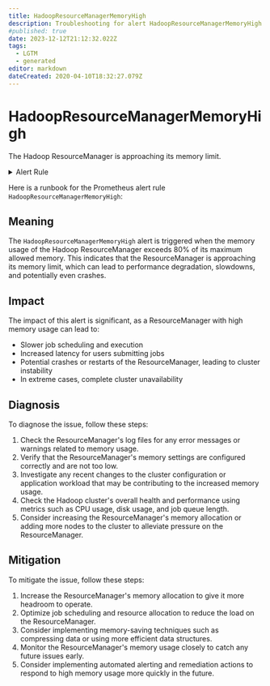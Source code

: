```yaml
---
title: HadoopResourceManagerMemoryHigh
description: Troubleshooting for alert HadoopResourceManagerMemoryHigh
#published: true
date: 2023-12-12T21:12:32.022Z
tags: 
  - LGTM
  - generated
editor: markdown
dateCreated: 2020-04-10T18:32:27.079Z
---
```


# HadoopResourceManagerMemoryHigh

The Hadoop ResourceManager is approaching its memory limit.

<details>
  <summary>Alert Rule</summary>

{{% rule "hadoop/jmx_exporter.yml" "HadoopResourceManagerMemoryHigh" %}}

{{% comment %}}

```yaml
alert: HadoopResourceManagerMemoryHigh
expr: hadoop_resourcemanager_memory_bytes / hadoop_resourcemanager_memory_max_bytes > 0.8
for: 15m
labels:
    severity: warning
annotations:
    summary: Hadoop Resource Manager Memory High (instance {{ $labels.instance }})
    description: |-
        The Hadoop ResourceManager is approaching its memory limit.
          VALUE = {{ $value }}
          LABELS = {{ $labels }}
    runbook: https://github.com/srerun/prometheus-alerts/blob/main/content/runbooks/jmx_exporter/HadoopResourceManagerMemoryHigh.md

```

{{% /comment %}}

</details>


Here is a runbook for the Prometheus alert rule `HadoopResourceManagerMemoryHigh`:

## Meaning

The `HadoopResourceManagerMemoryHigh` alert is triggered when the memory usage of the Hadoop ResourceManager exceeds 80% of its maximum allowed memory. This indicates that the ResourceManager is approaching its memory limit, which can lead to performance degradation, slowdowns, and potentially even crashes.

## Impact

The impact of this alert is significant, as a ResourceManager with high memory usage can lead to:

* Slower job scheduling and execution
* Increased latency for users submitting jobs
* Potential crashes or restarts of the ResourceManager, leading to cluster instability
* In extreme cases, complete cluster unavailability

## Diagnosis

To diagnose the issue, follow these steps:

1. Check the ResourceManager's log files for any error messages or warnings related to memory usage.
2. Verify that the ResourceManager's memory settings are configured correctly and are not too low.
3. Investigate any recent changes to the cluster configuration or application workload that may be contributing to the increased memory usage.
4. Check the Hadoop cluster's overall health and performance using metrics such as CPU usage, disk usage, and job queue length.
5. Consider increasing the ResourceManager's memory allocation or adding more nodes to the cluster to alleviate pressure on the ResourceManager.

## Mitigation

To mitigate the issue, follow these steps:

1. Increase the ResourceManager's memory allocation to give it more headroom to operate.
2. Optimize job scheduling and resource allocation to reduce the load on the ResourceManager.
3. Consider implementing memory-saving techniques such as compressing data or using more efficient data structures.
4. Monitor the ResourceManager's memory usage closely to catch any future issues early.
5. Consider implementing automated alerting and remediation actions to respond to high memory usage more quickly in the future.